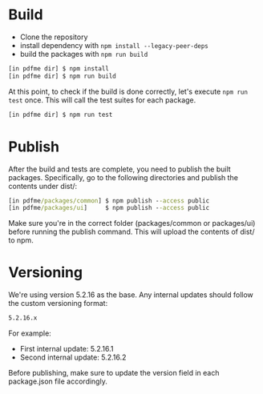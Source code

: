 # Build

- Clone the repository
- install dependency with `npm install --legacy-peer-deps`
- build the packages with `npm run build`

```cmd
[in pdfme dir] $ npm install
[in pdfme dir] $ npm run build
```

At this point, to check if the build is done correctly, let's execute `npm run test` once. This will call the test suites for each package.

```cmd
[in pdfme dir] $ npm run test
```


# Publish
After the build and tests are complete, you need to publish the built packages. Specifically, go to the following directories and publish the contents under dist/:

```cmd
[in pdfme/packages/common] $ npm publish --access public
[in pdfme/packages/ui]     $ npm publish --access public
```

Make sure you're in the correct folder (packages/common or packages/ui) before running the publish command. This will upload the contents of dist/ to npm.


# Versioning
We're using version 5.2.16 as the base. Any internal updates should follow the custom versioning format: 
```cmd
5.2.16.x
```

For example:
- First internal update: 5.2.16.1
- Second internal update: 5.2.16.2

Before publishing, make sure to update the version field in each package.json file accordingly.
